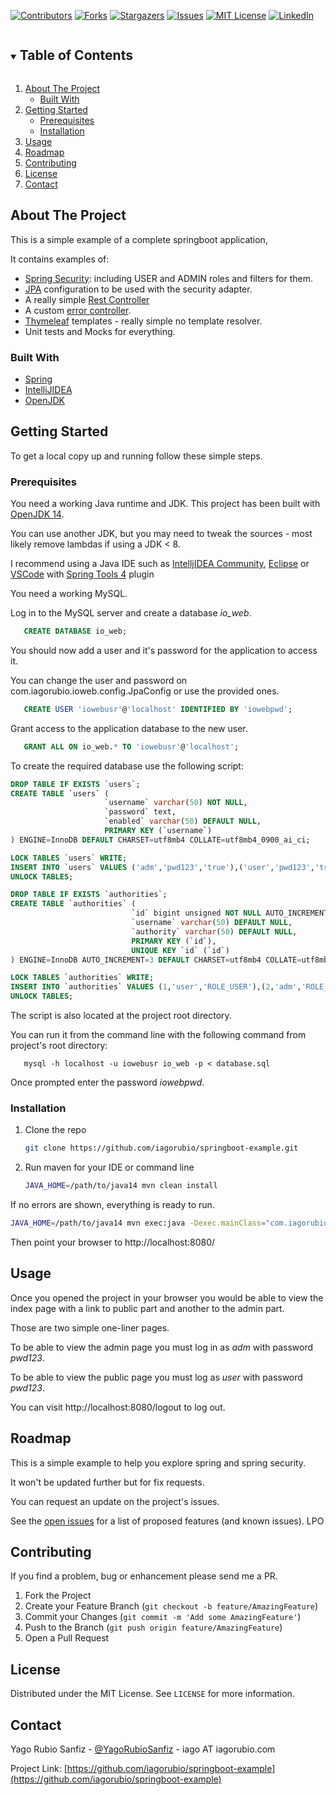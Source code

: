 [![Contributors][contributors-shield]][contributors-url]
[![Forks][forks-shield]][forks-url]
[![Stargazers][stars-shield]][stars-url]
[![Issues][issues-shield]][issues-url]
[![MIT License][license-shield]][license-url]
[![LinkedIn][linkedin-shield]][linkedin-url]



<!-- PROJECT LOGO
<br />
<p align="center">

  <a href="https://github.com/iagorubio/springboot-example">
    <img src="images/logo.png" alt="Logo" width="80" height="80">
  </a>

  <h3 align="center">springboot example</h3>

  <p align="center">
    Simple springboot example
    <br />
    <a href="https://github.com/iagorubio/springboot-example"><strong>Explore the docs »</strong></a>
    <br />
    <br />
    <a href="https://github.com/iagorubio/springboot-example">View Demo</a>
    ·
    <a href="https://github.com/iagorubio/springboot-example/issues">Report Bug</a>
    ·
    <a href="https://github.com/iagorubio/springboot-example/issues">Request Feature</a>
  </p>
</p>



<!-- TABLE OF CONTENTS -->
<details open="open">
  <summary><h2 style="display: inline-block">Table of Contents</h2></summary>
  <ol>
    <li>
      <a href="#about-the-project">About The Project</a>
      <ul>
        <li><a href="#built-with">Built With</a></li>
      </ul>
    </li>
    <li>
      <a href="#getting-started">Getting Started</a>
      <ul>
        <li><a href="#prerequisites">Prerequisites</a></li>
        <li><a href="#installation">Installation</a></li>
      </ul>
    </li>
    <li><a href="#usage">Usage</a></li>
    <li><a href="#roadmap">Roadmap</a></li>
    <li><a href="#contributing">Contributing</a></li>
    <li><a href="#license">License</a></li>
    <li><a href="#contact">Contact</a></li>
<!--
    <li><a href="#acknowledgements">Acknowledgements</a></li>
-->
  </ol>
</details>

<!-- ABOUT THE PROJECT -->
## About The Project

This is a simple example of a complete springboot application,

It contains examples of:
* [Spring Security](https://spring.io/projects/spring-security): including USER and ADMIN roles and filters for them.
* [JPA](https://spring.io/projects/spring-data-jpa) configuration to be used with the security adapter.
* A really simple [Rest Controller](https://en.wikipedia.org/wiki/Representational_state_transfer)
* A custom [error controller](https://spring.io/blog/2013/11/01/exception-handling-in-spring-mvc).
* [Thymeleaf](https://www.thymeleaf.org/) templates - really simple no template resolver.
* Unit tests and Mocks for everything.

### Built With

* [Spring](https://spring.io/)
* [IntelliJIDEA](https://www.jetbrains.com/idea/)
* [OpenJDK](https://openjdk.java.net/)

<!-- GETTING STARTED -->
## Getting Started

To get a local copy up and running follow these simple steps.

### Prerequisites

You need a working Java runtime and JDK. This project has been built with [OpenJDK 14](https://openjdk.java.net/projects/jdk/14/).

You can use another JDK, but you may need to tweak the sources - most likely remove lambdas if using a JDK < 8.

I recommend using a Java IDE such as [IntelljIDEA Community](https://www.jetbrains.com/idea/), [Eclipse](https://www.eclipse.org/community/eclipse_newsletter/2018/february/springboot.php) or [VSCode](https://code.visualstudio.com/) with [Spring Tools 4](https://spring.io/tools) plugin  

You need a working MySQL.

Log in to the MySQL server and create a database *io_web*.

```sql
   CREATE DATABASE io_web;
```

You should now add a user and it's password for the application to access it.

You can change the user and password on com.iagorubio.ioweb.config.JpaConfig or 
use the provided ones.

```sql
   CREATE USER 'iowebusr'@'localhost' IDENTIFIED BY 'iowebpwd';
```

Grant access to the application database to the new user.

```sql
   GRANT ALL ON io_web.* TO 'iowebusr'@'localhost';
```

To create the required database use the following script:

   ```sql
DROP TABLE IF EXISTS `users`;
CREATE TABLE `users` (
                        `username` varchar(50) NOT NULL,
                        `password` text,
                        `enabled` varchar(50) DEFAULT NULL,
                        PRIMARY KEY (`username`)
) ENGINE=InnoDB DEFAULT CHARSET=utf8mb4 COLLATE=utf8mb4_0900_ai_ci;

LOCK TABLES `users` WRITE;
INSERT INTO `users` VALUES ('adm','pwd123','true'),('user','pwd123','true');
UNLOCK TABLES;

DROP TABLE IF EXISTS `authorities`;
CREATE TABLE `authorities` (
                              `id` bigint unsigned NOT NULL AUTO_INCREMENT,
                              `username` varchar(50) DEFAULT NULL,
                              `authority` varchar(50) DEFAULT NULL,
                              PRIMARY KEY (`id`),
                              UNIQUE KEY `id` (`id`)
) ENGINE=InnoDB AUTO_INCREMENT=3 DEFAULT CHARSET=utf8mb4 COLLATE=utf8mb4_0900_ai_ci;

LOCK TABLES `authorities` WRITE;
INSERT INTO `authorities` VALUES (1,'user','ROLE_USER'),(2,'adm','ROLE_ADMIN');
UNLOCK TABLES;
   ```
The script is also located at the project root directory.

You can run it from the command line with the following command from project's root directory:

```shell
   mysql -h localhost -u iowebusr io_web -p < database.sql
```

Once prompted enter the password *iowebpwd*.

### Installation

1. Clone the repo
   ```sh
   git clone https://github.com/iagorubio/springboot-example.git
   ```
2. Run maven for your IDE or command line
   ```sh
   JAVA_HOME=/path/to/java14 mvn clean install
   ```
   
If no errors are shown, everything is ready to run.

   ```sh
   JAVA_HOME=/path/to/java14 mvn exec:java -Dexec.mainClass="com.iagorubio.ioweb.IowebApplication" -Dlogging.level.org.springframework=TRACE  
   ```
Then point your browser to http://localhost:8080/

<!-- USAGE EXAMPLES -->
## Usage

Once you opened the project in your browser you would be able to view the index
page with a link to public part and another to the admin part.

Those are two simple one-liner pages.

To be able to view the admin page you must log in as *adm* with password *pwd123*.

To be able to view the public page you must log as *user* with password *pwd123*.

You can visit http://localhost:8080/logout to log out.

<!-- ROADMAP -->
## Roadmap

This is a simple example to help you explore spring and spring security.

It won't be updated further but for fix requests.

You can request an update on the project's issues.

See the [open issues](https://github.com/iagorubio/springboot-example/issues) for a list of proposed features (and known issues).
LPO

<!-- CONTRIBUTING -->
## Contributing

If you find a problem, bug or enhancement please send me a PR.

1. Fork the Project
2. Create your Feature Branch (`git checkout -b feature/AmazingFeature`)
3. Commit your Changes (`git commit -m 'Add some AmazingFeature'`)
4. Push to the Branch (`git push origin feature/AmazingFeature`)
5. Open a Pull Request

<!-- LICENSE -->
## License

Distributed under the MIT License. See `LICENSE` for more information.

<!-- CONTACT -->
## Contact

Yago Rubio Sanfiz - [@YagoRubioSanfiz](https://twitter.com/YagoRubioSanfiz/) - iago AT iagorubio.com

Project Link: [https://github.com/iagorubio/springboot-example](https://github.com/iagorubio/springboot-example)

<!-- ACKNOWLEDGEMENTS
## Acknowledgements

* []()
* []()
* []()
 -->




<!-- MARKDOWN LINKS & IMAGES -->
<!-- https://www.markdownguide.org/basic-syntax/#reference-style-links -->
[contributors-shield]: https://img.shields.io/github/contributors/iagorubio/repo.svg?style=for-the-badge
[contributors-url]: https://github.com/iagorubio/springboot-example/graphs/contributors
[forks-shield]: https://img.shields.io/github/forks/iagorubio/repo.svg?style=for-the-badge
[forks-url]: https://github.com/iagorubio/springboot-example/network/members
[stars-shield]: https://img.shields.io/github/stars/iagorubio/repo.svg?style=for-the-badge
[stars-url]: https://github.com/iagorubio/springboot-example/stargazers
[issues-shield]: https://img.shields.io/github/issues/iagorubio/repo.svg?style=for-the-badge
[issues-url]: https://github.com/iagorubio/springboot-example/issues
[license-shield]: https://img.shields.io/github/license/iagorubio/repo.svg?style=for-the-badge
[license-url]: https://github.com/iagorubio/springboot-example/blob/master/LICENSE.txt
[linkedin-shield]: https://img.shields.io/badge/-LinkedIn-black.svg?style=for-the-badge&logo=linkedin&colorB=555
[linkedin-url]: https://linkedin.com/in/iago-rubio
